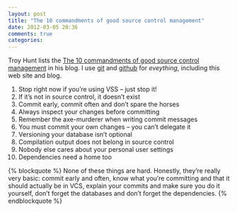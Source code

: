 ```yaml
---
layout: post
title: "The 10 commandments of good source control management"
date: 2012-03-05 20:36
comments: true
categories: 
---
```


Troy Hunt lists the [The 10 commandments of good source control management](http://www.troyhunt.com/2011/05/10-commandments-of-good-source-control.html) in his blog. I use [git](http://git-scm.com/) and [github](https://github.com/hiltmon) for *eveything*, including this web site and blog.

1. Stop right now if you’re using VSS – just stop it!
2. If it’s not in source control, it doesn’t exist
3. Commit early, commit often and don’t spare the horses
4. Always inspect your changes before committing
5. Remember the axe-murderer when writing commit messages
6. You must commit your own changes – you can’t delegate it
7. Versioning your database isn’t optional
8. Compilation output does not belong in source control
9. Nobody else cares about your personal user settings
10. Dependencies need a home too

{% blockquote %}
None of these things are hard. Honestly, they’re really very basic: commit early and often, know what you’re committing and that it should actually be in VCS, explain your commits and make sure you do it yourself, don’t forget the databases and don’t forget the dependencies.
{% endblockquote %}
